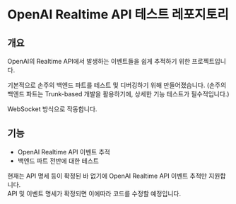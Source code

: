 # OpenAI Realtime API 테스트 레포지토리

## 개요

OpenAI의 Realtime API에서 발생하는 이벤트들을 쉽게 추적하기 위한 프로젝트입니다.

기본적으로 손주의 백엔드 파트를 테스트 및 디버깅하기 위해 만들어졌습니다.
(손주의 백엔드 파트는 Trunk-based 개발을 활용하기에, 상세한 기능 테스트가 필수적입니다.)

WebSocket 방식으로 작동합니다.

## 기능

- OpenAI Realtime API 이벤트 추적
- 백엔드 파트 전반에 대한 테스트

현재는 API 명세 등이 확정된 바 없기에 OpenAI Realtime API 이벤트 추적만 지원합니다.  
API 및 이벤트 명세가 확정되면 이에따라 코드를 수정할 예정입니다.
